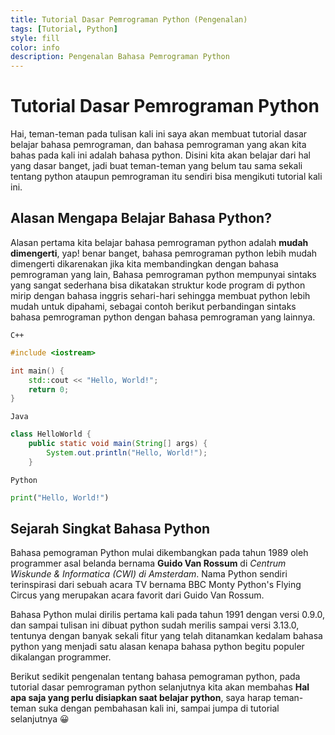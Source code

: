 ```yaml
---
title: Tutorial Dasar Pemrograman Python (Pengenalan)
tags: [Tutorial, Python]
style: fill
color: info
description: Pengenalan Bahasa Pemrograman Python
---
```

# Tutorial Dasar Pemrograman Python
 Hai, teman-teman pada tulisan kali ini saya akan membuat tutorial dasar belajar bahasa pemrograman, dan bahasa pemrograman yang akan kita bahas pada kali ini adalah bahasa python. Disini kita akan belajar dari hal yang dasar banget, jadi buat teman-teman yang belum tau sama sekali tentang python ataupun pemrograman itu sendiri bisa mengikuti tutorial kali ini.
 
##   Alasan Mengapa Belajar Bahasa Python?
Alasan pertama kita belajar bahasa pemrograman python adalah **mudah dimengerti**, yap! benar banget, bahasa pemrograman python lebih mudah dimengerti dikarenakan jika kita membandingkan dengan bahasa pemrograman yang lain, Bahasa pemrograman python mempunyai sintaks yang sangat sederhana bisa dikatakan struktur kode program di python mirip dengan bahasa inggris sehari-hari sehingga membuat python lebih mudah untuk dipahami, sebagai contoh berikut perbandingan sintaks bahasa pemrograman python dengan bahasa pemrograman yang lainnya.

`C++`
```c++
#include <iostream>

int main() {
    std::cout << "Hello, World!";
    return 0;
}
```
`Java`
```java
class HelloWorld {
    public static void main(String[] args) {
        System.out.println("Hello, World!"); 
    }
```
`Python`
```python
print("Hello, World!")
```

## Sejarah Singkat Bahasa Python

Bahasa pemograman Python mulai dikembangkan pada tahun 1989 oleh programmer asal belanda bernama **Guido Van Rossum** di *Centrum Wiskunde & Informatica (CWI) di Amsterdam*. Nama Python sendiri terinspirasi dari sebuah acara TV bernama BBC Monty Python's Flying Circus yang merupakan acara favorit dari Guido Van Rossum.

Bahasa Python mulai dirilis pertama kali pada tahun 1991 dengan versi 0.9.0, dan sampai tulisan ini dibuat python sudah merilis sampai versi 3.13.0, tentunya dengan banyak sekali fitur yang telah ditanamkan kedalam bahasa python yang menjadi satu alasan kenapa bahasa python begitu populer dikalangan programmer.

Berikut sedikit pengenalan tentang bahasa pemograman python, pada tutorial dasar pemrograman python selanjutnya kita akan membahas **Hal apa saja yang perlu disiapkan saat belajar python**, saya harap teman-teman suka dengan pembahasan kali ini, sampai jumpa di tutorial selanjutnya 😀



 
